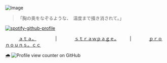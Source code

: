 ![Image](https://github.com/user-attachments/assets/1986562b-d49d-4113-9b2f-6a40e09107f3)
> 「胸の奥をなぞるような、　温度まで掻き消されて。」

[![spotify-github-profile](https://spotify-github-profile.kittinanx.com/api/view?uid=31gqs4zafznevenm3arhjoad2l2u&cover_image=true&theme=natemoo-re&show_offline=false&background_color=121212&interchange=false&bar_color=32a68b&bar_color_cover=false)](https://github.com/kittinan/spotify-github-profile)


　　　[ａｔａ。](https://oceanasterism.atabook.org/) 　　　　|　　　　[ｓｔｒａｗｐａｇｅ。](https://oceanasterism.straw.page/)　　　|　　　　[ｐｒｏｎｏｕｎｓ。ｃｃ](https://pronouns.cc/@morrowly)

🌧️ ![Profile view counter on GitHub](https://komarev.com/ghpvc/?username=shiningumbreon)
